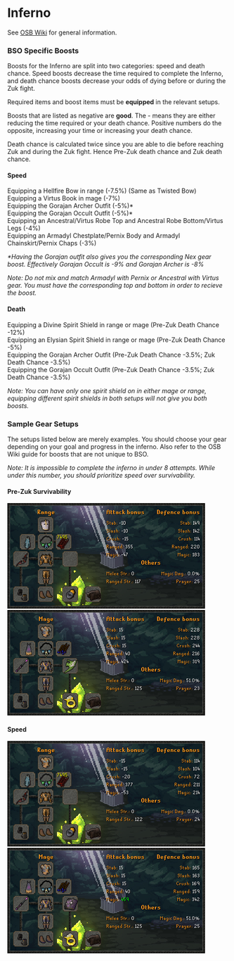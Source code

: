 # Inferno

See [OSB Wiki](https://wiki.oldschool.gg/bosses/inferno) for general information.

### BSO Specific Boosts

Boosts for the Inferno are split into two categories: speed and death chance. Speed boosts decrease the time required to complete the Inferno, and death chance boosts decrease your odds of dying before or during the Zuk fight.

Required items and boost items must be **equipped** in the relevant setups.

Boosts that are listed as negative are **good**. The - means they are either reducing the time required or your death chance. Positive numbers do the opposite, increasing your time or increasing your death chance.

Death chance is calculated twice since you are able to die before reaching Zuk and during the Zuk fight. Hence Pre-Zuk death chance and Zuk death chance.

#### Speed

Equipping a Hellfire Bow in range (-7.5%) (Same as Twisted Bow)\
Equipping a Virtus Book in mage (-7%)\
Equipping the Gorajan Archer Outfit (-5%)\*\
Equipping the Gorajan Occult Outfit (-5%)\*\
Equipping an Ancestral/Virtus Robe Top and Ancestral Robe Bottom/Virtus Legs (-4%)\
Equipping an Armadyl Chestplate/Pernix Body and Armadyl Chainskirt/Pernix Chaps (-3%)

_\*Having the Gorajan outfit also gives you the corresponding Nex gear boost. Effectively Gorajan Occult is -9% and Gorajan Archer is -8%_

_Note: Do not mix and match Armadyl with Pernix or Ancestral with Virtus gear. You must have the corresponding top and bottom in order to recieve the boost._

#### Death

Equipping a Divine Spirit Shield in range or mage (Pre-Zuk Death Chance -12%)\
Equipping an Elysian Spirit Shield in range or mage (Pre-Zuk Death Chance -5%)\
Equipping the Gorajan Archer Outfit (Pre-Zuk Death Chance -3.5%; Zuk Death Chance -3.5%)\
Equipping the Gorajan Occult Outfit (Pre-Zuk Death Chance -3.5%; Zuk Death Chance -3.5%)

_Note: You can have only one spirit shield on in either mage or range, equipping different spirit shields in both setups will not give you both boosts._

### Sample Gear Setups

The setups listed below are merely examples. You should choose your gear depending on your goal and progress in the inferno. Also refer to the OSB Wiki guide for boosts that are not unique to BSO.

_Note: It is impossible to complete the inferno in under 8 attempts. While under this number, you should prioritize speed over survivability._

#### Pre-Zuk Survivability

![](<../.gitbook/assets/image (11) (1).png>) ![](<../.gitbook/assets/image (12).png>)

#### Speed

![](<../.gitbook/assets/image (13).png>) ![](<../.gitbook/assets/image (10).png>)
